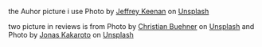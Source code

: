the Auhor picture i use
Photo by <a href="https://unsplash.com/@jeffreykeenan?utm_content=creditCopyText&utm_medium=referral&utm_source=unsplash">Jeffrey Keenan</a> on <a href="https://unsplash.com/photos/man-in-green-crew-neck-shirt-and-black-hat-pUhxoSapPFA?utm_content=creditCopyText&utm_medium=referral&utm_source=unsplash">Unsplash</a>

two picture in reviews is from
Photo by <a href="https://unsplash.com/@christianbuehner?utm_content=creditCopyText&utm_medium=referral&utm_source=unsplash">Christian Buehner</a> on <a href="https://unsplash.com/photos/mens-blue-and-white-button-up-collared-top-DItYlc26zVI?utm_content=creditCopyText&utm_medium=referral&utm_source=unsplash">Unsplash</a>
and
Photo by <a href="https://unsplash.com/@jkakaroto?utm_content=creditCopyText&utm_medium=referral&utm_source=unsplash">Jonas Kakaroto</a> on <a href="https://unsplash.com/photos/man-crossing-both-arms-KIPqvvTOC1s?utm_content=creditCopyText&utm_medium=referral&utm_source=unsplash">Unsplash</a>
